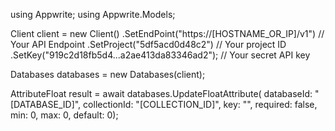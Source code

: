 using Appwrite;
using Appwrite.Models;

Client client = new Client()
    .SetEndPoint("https://[HOSTNAME_OR_IP]/v1") // Your API Endpoint
    .SetProject("5df5acd0d48c2") // Your project ID
    .SetKey("919c2d18fb5d4...a2ae413da83346ad2"); // Your secret API key

Databases databases = new Databases(client);

AttributeFloat result = await databases.UpdateFloatAttribute(
    databaseId: "[DATABASE_ID]",
    collectionId: "[COLLECTION_ID]",
    key: "",
    required: false,
    min: 0,
    max: 0,
    default: 0);